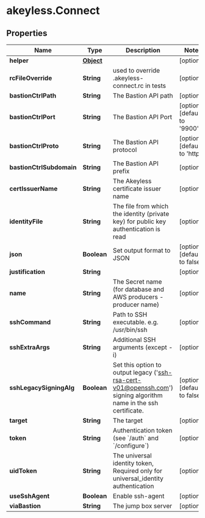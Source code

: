 # akeyless.Connect

## Properties

Name | Type | Description | Notes
------------ | ------------- | ------------- | -------------
**helper** | [**Object**](.md) |  | [optional] 
**rcFileOverride** | **String** | used to override .akeyless-connect.rc in tests | [optional] 
**bastionCtrlPath** | **String** | The Bastion API path | [optional] 
**bastionCtrlPort** | **String** | The Bastion API Port | [optional] [default to &#39;9900&#39;]
**bastionCtrlProto** | **String** | The Bastion API protocol | [optional] [default to &#39;http&#39;]
**bastionCtrlSubdomain** | **String** | The Bastion API prefix | [optional] 
**certIssuerName** | **String** | The Akeyless certificate issuer name | [optional] 
**identityFile** | **String** | The file from which the identity (private key) for public key authentication is read | [optional] 
**json** | **Boolean** | Set output format to JSON | [optional] [default to false]
**justification** | **String** |  | [optional] 
**name** | **String** | The Secret name (for database and AWS producers - producer name) | [optional] 
**sshCommand** | **String** | Path to SSH executable. e.g. /usr/bin/ssh | [optional] 
**sshExtraArgs** | **String** | Additional SSH arguments (except -i) | [optional] 
**sshLegacySigningAlg** | **Boolean** | Set this option to output legacy (&#39;ssh-rsa-cert-v01@openssh.com&#39;) signing algorithm name in the ssh certificate. | [optional] [default to false]
**target** | **String** | The target | [optional] 
**token** | **String** | Authentication token (see &#x60;/auth&#x60; and &#x60;/configure&#x60;) | [optional] 
**uidToken** | **String** | The universal identity token, Required only for universal_identity authentication | [optional] 
**useSshAgent** | **Boolean** | Enable ssh-agent | [optional] 
**viaBastion** | **String** | The jump box server | [optional] 


